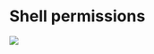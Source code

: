 <h1>Shell permissions</h1>
<img src="https://crunchify.com/wp-content/uploads/2021/06/Linux-file-permission-Details-and-Explaination-Crunchify-Tips.jpg">
